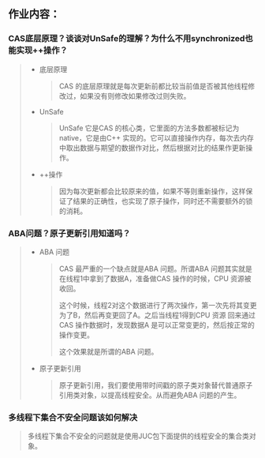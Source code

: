 ## 作业内容：

### CAS底层原理？谈谈对UnSafe的理解？为什么不用synchronized也能实现++操作？

> - 底层原理
>
>   > CAS 的底层原理就是每次更新前都比较当前值是否被其他线程修改过，如果没有则修改如果修改过则失败。
>
> - UnSafe
>
>   > UnSafe 它是CAS 的核心类，它里面的方法多数都被标记为native，它是由C++ 实现的。它可以直接操作内存，每次去内存中取出数据与期望的数据作对比，然后根据对比的结果作更新操作。
>
> - ++操作
>
>   > 因为每次更新都会比较原来的值，如果不等则重新操作，这样保证了结果的正确性，也实现了原子操作，同时还不需要额外的锁的消耗。

### ABA问题？原子更新引用知道吗？

> - ABA 问题
>
>   > CAS 最严重的一个缺点就是ABA 问题。所谓ABA 问题其实就是在线程1中拿到了数据A，准备做CAS 操作的时候，CPU 资源被收回。
>   >
>   > 这个时候，线程2对这个数据进行了两次操作，第一次先将其变更为了B，然后再变更回了A。之后当线程1得到CPU 资源 回来通过CAS 操作数据时，发现数据A 是可以正常变更的，然后按正常的操作变更。
>   >
>   > 这个效果就是所谓的ABA 问题。
>
> - 原子更新引用
>
>   > 原子更新引用，我们要使用带时间戳的原子类对象替代普通原子引用类对象，以提高线程安全。从而避免ABA 问题的产生。

### 多线程下集合不安全问题该如何解决

> 多线程下集合不安全的问题就是使用JUC包下面提供的线程安全的集合类对象。

